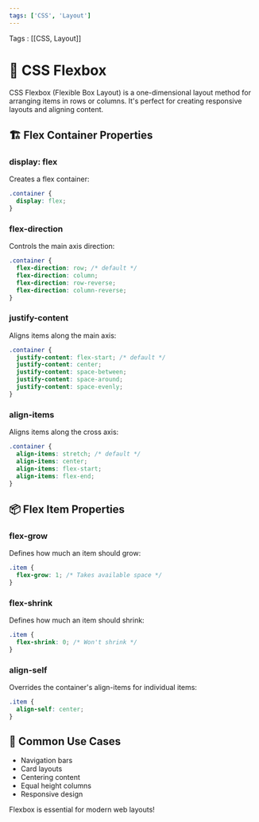```yaml
---
tags: ['CSS', 'Layout']
---
```


Tags : [[CSS, Layout]]

# 🎨 CSS Flexbox

CSS Flexbox (Flexible Box Layout) is a one-dimensional layout method for arranging items in rows or columns. It's perfect for creating responsive layouts and aligning content.

## 🏗️ Flex Container Properties

### display: flex
Creates a flex container:

```css
.container {
  display: flex;
}
```

### flex-direction
Controls the main axis direction:

```css
.container {
  flex-direction: row; /* default */
  flex-direction: column;
  flex-direction: row-reverse;
  flex-direction: column-reverse;
}
```

### justify-content
Aligns items along the main axis:

```css
.container {
  justify-content: flex-start; /* default */
  justify-content: center;
  justify-content: space-between;
  justify-content: space-around;
  justify-content: space-evenly;
}
```

### align-items
Aligns items along the cross axis:

```css
.container {
  align-items: stretch; /* default */
  align-items: center;
  align-items: flex-start;
  align-items: flex-end;
}
```

## 📦 Flex Item Properties

### flex-grow
Defines how much an item should grow:

```css
.item {
  flex-grow: 1; /* Takes available space */
}
```

### flex-shrink
Defines how much an item should shrink:

```css
.item {
  flex-shrink: 0; /* Won't shrink */
}
```

### align-self
Overrides the container's align-items for individual items:

```css
.item {
  align-self: center;
}
```

## 🎯 Common Use Cases

- Navigation bars
- Card layouts
- Centering content
- Equal height columns
- Responsive design

Flexbox is essential for modern web layouts!